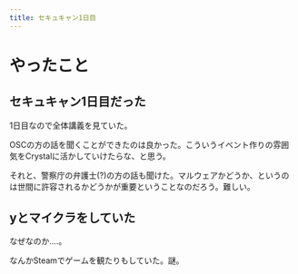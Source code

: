 ```yaml
---
title: セキュキャン1日目
---
```


# やったこと

## セキュキャン1日目だった

1日目なので全体講義を見ていた。

OSCの方の話を聞くことができたのは良かった。こういうイベント作りの雰囲気をCrystalに活かしていけたらな、と思う。

それと、警察庁の弁護士(?)の方の話も聞けた。マルウェアかどうか、というのは世間に許容されるかどうかが重要ということなのだろう。難しい。

## yとマイクラをしていた

なぜなのか‥‥。

なんかSteamでゲームを観たりもしていた。謎。

